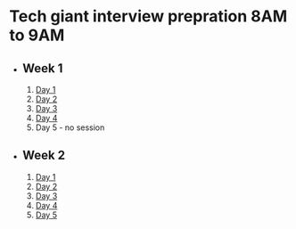 # Tech giant interview prepration 8AM to 9AM

- ## Week 1

   1. [Day 1](https://www.facebook.com/iCodeguru/videos/897902021687002)
   2. [Day 2](https://fb.watch/osIqfuMcYb/?mibextid=2JQ9oc)
   3. [Day 3]()
   4. [Day 4](https://fb.watch/ouJPoCXwAo/?mibextid=2JQ9oc)
   5. Day 5 - no session

- ## Week 2

   1. [Day 1](https://fb.watch/oAo5anAYSN/?mibextid=2JQ9oc)
   2. [Day 2](https://www.facebook.com/iCodeguru/videos/191335860705141)
   3. [Day 3]()
   4. [Day 4]()
   5. [Day 5]()

<!-- - ## Week 7

   1. [Day 1])
   2. [Day 2]()
   3. [Day 3]()
   4. [Day 4]()
   5. [Day 5]() -->